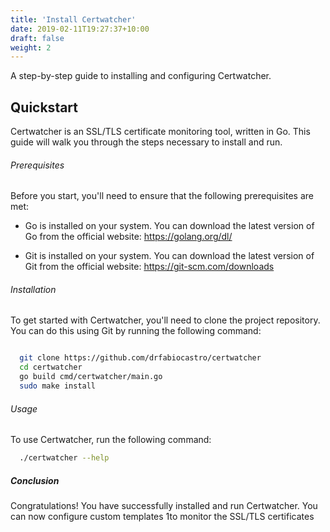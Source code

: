 ```yaml
---
title: 'Install Certwatcher'
date: 2019-02-11T19:27:37+10:00
draft: false
weight: 2
---
```


A step-by-step guide to installing and configuring Certwatcher.

<!--more-->

## Quickstart

Certwatcher is an SSL/TLS certificate monitoring tool, written in Go. This guide will walk you through the steps necessary to install and run.

###### Prerequisites
Before you start, you'll need to ensure that the following prerequisites are met:

- Go is installed on your system. You can download the latest version of Go from the official website: https://golang.org/dl/

- Git is installed on your system. You can download the latest version of Git from the official website: https://git-scm.com/downloads

###### Installation

To get started with Certwatcher, you'll need to clone the project repository. You can do this using Git by running the following command:

```bash

  git clone https://github.com/drfabiocastro/certwatcher
  cd certwatcher
  go build cmd/certwatcher/main.go
  sudo make install


```

###### Usage

To use Certwatcher, run the following command:

```bash
  ./certwatcher --help
```

##### Conclusion
Congratulations! You have successfully installed and run Certwatcher. You can now configure custom templates 1to monitor the SSL/TLS certificates